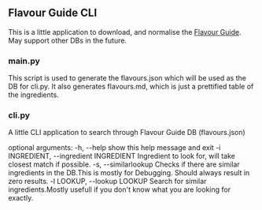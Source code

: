 ## Flavour Guide CLI

This is a little application to download, and normalise the [Flavour Guide](https://www.smartblend.co.uk/flavour-guide).
May support other DBs in the future.

### main.py

This script is used to generate the flavours.json which will be used as the DB for cli.py.
It also generates flavours.md, which is just a prettified table of the ingredients.

### cli.py

A little CLI application to search through Flavour Guide DB (flavours.json)

optional arguments:
-h, --help show this help message and exit
-i INGREDIENT, --ingredient INGREDIENT
Ingredient to look for, will take closest match if possible.
-s, --similarlookup Checks if there are similar ingredients in the DB.This is mostly for Debugging. Should always result
in zero results.
-l LOOKUP, --lookup LOOKUP
Search for similar ingredients.Mostly usefull if you don't know what you are looking for exactly.
